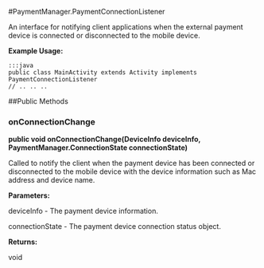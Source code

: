 #PaymentManager.PaymentConnectionListener

An interface for notifying client applications when the external payment device
 is connected or disconnected to the mobile device.
 
 

**Example Usage:**
	
	:::java	
	public class MainActivity extends Activity implements PaymentConnectionListener
	// .. .. ..
	


##Public Methods

### onConnectionChange

**public void onConnectionChange(DeviceInfo deviceInfo, PaymentManager.ConnectionState connectionState)**

Called to notify the client when the payment device has been connected or disconnected to the mobile device with 
 the device information such as Mac address and device name.

**Parameters:**

deviceInfo - The payment device information.

connectionState - The payment device connection status object.

**Returns:**

void

